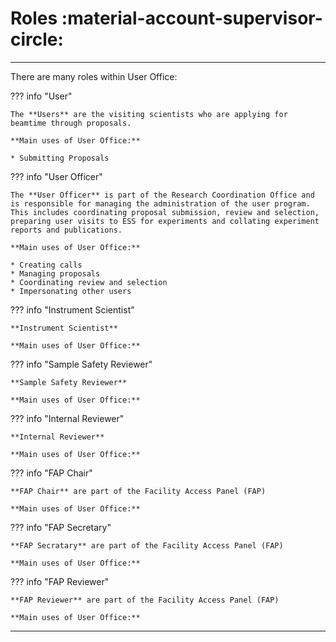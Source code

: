 # Roles :material-account-supervisor-circle:

_________________________________________________________________________________________________________

There are many roles within User Office: 

??? info "User"
    
    The **Users** are the visiting scientists who are applying for beamtime through proposals.
    
    **Main uses of User Office:**

    * Submitting Proposals

??? info "User Officer"

    The **User Officer** is part of the Research Coordination Office and is responsible for managing the administration of the user program. This includes coordinating proposal submission, review and selection, preparing user visits to ESS for experiments and collating experiment reports and publications. 

    **Main uses of User Office:**

    * Creating calls
    * Managing proposals
    * Coordinating review and selection
    * Impersonating other users 

??? info "Instrument Scientist"

    **Instrument Scientist**

    **Main uses of User Office:**

??? info "Sample Safety Reviewer"

    **Sample Safety Reviewer**

    **Main uses of User Office:**

??? info "Internal Reviewer"

    **Internal Reviewer**

    **Main uses of User Office:**

??? info "FAP Chair"

    **FAP Chair** are part of the Facility Access Panel (FAP)

    **Main uses of User Office:**

??? info "FAP Secretary"

    **FAP Secratary** are part of the Facility Access Panel (FAP)

    **Main uses of User Office:**

??? info "FAP Reviewer"

    **FAP Reviewer** are part of the Facility Access Panel (FAP)

    **Main uses of User Office:**

_________________________________________________________________________________________________________
